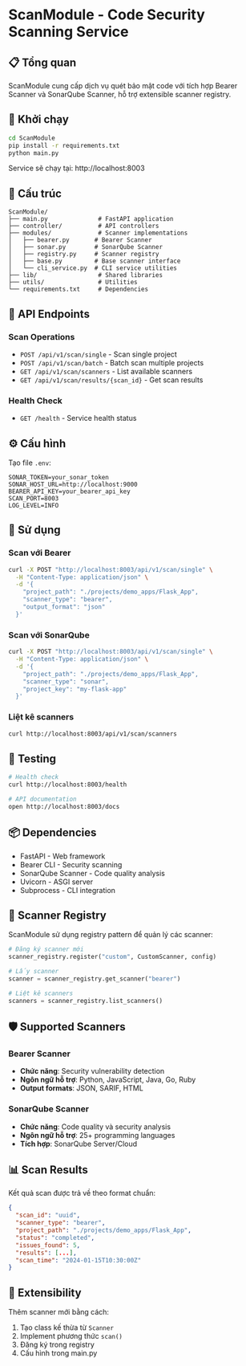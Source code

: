 # ScanModule - Code Security Scanning Service

## 📋 Tổng quan

ScanModule cung cấp dịch vụ quét bảo mật code với tích hợp Bearer Scanner và SonarQube Scanner, hỗ trợ extensible scanner registry.

## 🚀 Khởi chạy

```bash
cd ScanModule
pip install -r requirements.txt
python main.py
```

Service sẽ chạy tại: http://localhost:8003

## 📁 Cấu trúc

```
ScanModule/
├── main.py              # FastAPI application
├── controller/          # API controllers
├── modules/             # Scanner implementations
│   ├── bearer.py       # Bearer Scanner
│   ├── sonar.py        # SonarQube Scanner
│   ├── registry.py     # Scanner registry
│   ├── base.py         # Base scanner interface
│   └── cli_service.py  # CLI service utilities
├── lib/                 # Shared libraries
├── utils/               # Utilities
└── requirements.txt     # Dependencies
```

## 🔧 API Endpoints

### Scan Operations
- `POST /api/v1/scan/single` - Scan single project
- `POST /api/v1/scan/batch` - Batch scan multiple projects
- `GET /api/v1/scan/scanners` - List available scanners
- `GET /api/v1/scan/results/{scan_id}` - Get scan results

### Health Check
- `GET /health` - Service health status

## ⚙️ Cấu hình

Tạo file `.env`:
```env
SONAR_TOKEN=your_sonar_token
SONAR_HOST_URL=http://localhost:9000
BEARER_API_KEY=your_bearer_api_key
SCAN_PORT=8003
LOG_LEVEL=INFO
```

## 🎯 Sử dụng

### Scan với Bearer
```bash
curl -X POST "http://localhost:8003/api/v1/scan/single" \
  -H "Content-Type: application/json" \
  -d '{
    "project_path": "./projects/demo_apps/Flask_App",
    "scanner_type": "bearer",
    "output_format": "json"
  }'
```

### Scan với SonarQube
```bash
curl -X POST "http://localhost:8003/api/v1/scan/single" \
  -H "Content-Type: application/json" \
  -d '{
    "project_path": "./projects/demo_apps/Flask_App",
    "scanner_type": "sonar",
    "project_key": "my-flask-app"
  }'
```

### Liệt kê scanners
```bash
curl http://localhost:8003/api/v1/scan/scanners
```

## 🧪 Testing

```bash
# Health check
curl http://localhost:8003/health

# API documentation
open http://localhost:8003/docs
```

## 📦 Dependencies

- FastAPI - Web framework
- Bearer CLI - Security scanning
- SonarQube Scanner - Code quality analysis
- Uvicorn - ASGI server
- Subprocess - CLI integration

## 🔧 Scanner Registry

ScanModule sử dụng registry pattern để quản lý các scanner:

```python
# Đăng ký scanner mới
scanner_registry.register("custom", CustomScanner, config)

# Lấy scanner
scanner = scanner_registry.get_scanner("bearer")

# Liệt kê scanners
scanners = scanner_registry.list_scanners()
```

## 🛡️ Supported Scanners

### Bearer Scanner
- **Chức năng**: Security vulnerability detection
- **Ngôn ngữ hỗ trợ**: Python, JavaScript, Java, Go, Ruby
- **Output formats**: JSON, SARIF, HTML

### SonarQube Scanner
- **Chức năng**: Code quality và security analysis
- **Ngôn ngữ hỗ trợ**: 25+ programming languages
- **Tích hợp**: SonarQube Server/Cloud

## 📊 Scan Results

Kết quả scan được trả về theo format chuẩn:

```json
{
  "scan_id": "uuid",
  "scanner_type": "bearer",
  "project_path": "./projects/demo_apps/Flask_App",
  "status": "completed",
  "issues_found": 5,
  "results": [...],
  "scan_time": "2024-01-15T10:30:00Z"
}
```

## 🔄 Extensibility

Thêm scanner mới bằng cách:

1. Tạo class kế thừa từ `Scanner`
2. Implement phương thức `scan()`
3. Đăng ký trong registry
4. Cấu hình trong main.py